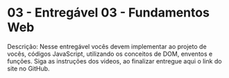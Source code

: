 # 03 - Entregável 03 - Fundamentos Web
Descrição: Nesse entregável vocês devem implementar ao projeto de vocês, códigos JavaScript, utilizando os conceitos de DOM, enventos e funções. Siga as instruções dos videos, ao finalizar entregue aqui o link do site no GitHub.
